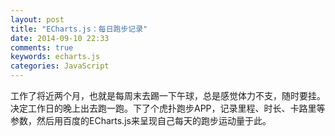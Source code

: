 ```yaml
---
layout: post
title: "ECharts.js：每日跑步记录"
date: 2014-09-10 22:33
comments: true
keywords: echarts.js
categories: JavaScript
---
```

工作了将近两个月，也就是每周末去踢一下午球，总是感觉体力不支，随时要挂。决定工作日的晚上出去跑一跑。下了个虎扑跑步APP，记录里程、时长、卡路里等参数，然后用百度的ECharts.js来呈现自己每天的跑步运动量于此。

<!-- more -->

<div id="echarts-everyday-running" style="width:100%;"></div>

<script src="/javascripts/echarts/echarts-plain.js"></script>
<script>

(function(){
	var domEC = document.getElementById('echarts-everyday-running');

	domEC.style.height = parseInt(domEC.offsetWidth) * 0.618 + 'px';

	var option = {
	    title : {
	        text: '每日跑步运动量 @wzl',
	        subtext: '真实数据'
	    },
	    tooltip : {
	        trigger: 'axis'
	    },
	    legend: {
	        data:['里程','卡路里']
	    },
	    toolbox: {
	        show : true,
	        feature : {
	            mark : {show: true},
	            dataView : {show: true, readOnly: false},
	            magicType : {show: true, type: ['line', 'bar']},
	            restore : {show: true},
	            saveAsImage : {show: true}
	        }
	    },
	    calculable : true,
	    xAxis : [
	        {
	            type : 'category',
	            data : ['2014-09-10', '2014-09-11']
	        }
	    ],
	    yAxis : [
	        {
	            type : 'value',
	            axisLabel : {
	                formatter: '{value} km'
	            }
	        },{
	            type : 'value',
	            axisLabel : {
	                formatter: '{value} cal'
	            }
	        }
	    ],
	    series : [
	        {
	            name:'里程',
	            type:'bar',
	            data:[3.09, 0],
	            yAxisIndex: 0,
	            markLine : {
	                data : [
	                    {type : 'average', name: '平均值'}
	                ]
	            }
	        },
	        {
	            name:'卡路里',
	            type:'bar',
	            data:[282, 0],
	            yAxisIndex: 1,
	            markLine : {
	                data : [
	                    {type : 'average', name : '平均值'}
	                ]
	            }
	        }
	    ]
	};

	var myChart = echarts.init(domEC);
	 myChart.setOption(option);

})();

</script>